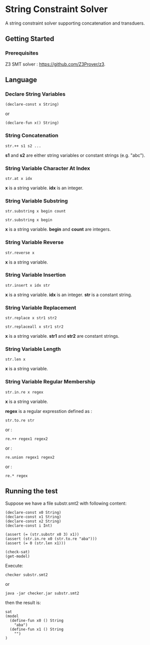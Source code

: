 # String Constraint Solver

A string constraint solver supporting concatenation and transduers.

## Getting Started

### Prerequisites

Z3 SMT solver : https://github.com/Z3Prover/z3.

## Language

### Declare String Variables
```
(declare-const x String)
```
or
```
(declare-fun x() String)
```

### String Concatenation
```
str.++ s1 s2 ...
```
**s1** and **s2** are either string variables or constant strings (e.g. "abc").


### String Variable Character At Index
```
str.at x idx
```
**x** is a string variable. 
**idx** is an integer.


### String Variable Substring
```
str.substring x begin count
```
```
str.substring x begin
```
**x** is a string variable. 
**begin** and **count** are integers.

### String Variable Reverse
```
str.reverse x
```
**x** is a string variable.

### String Variable Insertion
```
str.insert x idx str
```
**x** is a string variable. 
**idx** is an integer. 
**str** is a constant string.

### String Variable Replacement
```
str.replace x str1 str2
```
```
str.replaceall x str1 str2
```
**x** is a string variable. 
**str1** and **str2** are constant strings.


### String Variable Length
```
str.len x
```
**x** is a string variable. 

### String Variable Regular Membership
```
str.in.re x regex
```
**x** is a string variable. 

**regex** is a regular expresstion defined as :
```
str.to.re str
```
or :
```
re.++ regex1 regex2
```
or :
```
re.union regex1 regex2
```

or :
```
re.* regex
```

## Running the test

Suppose we have a file substr.smt2 with following content:
```
(declare-const x0 String)
(declare-const x1 String)
(declare-const x2 String)
(declare-const i Int)

(assert (= (str.substr x0 3) x1))
(assert (str.in.re x0 (str.to.re "aba")))
(assert (= 0 (str.len x1)))

(check-sat)
(get-model)
```

Execute:
```
checker substr.smt2
```
or
```
java -jar checker.jar substr.smt2
```

then the result is:
```
sat
(model
  (define-fun x0 () String
    "aba")
  (define-fun x1 () String
    "")
)

```
